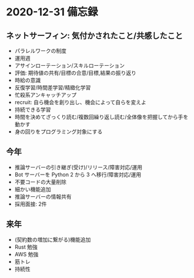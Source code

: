 # 2020-12-31 備忘録

## ネットサーフィン: 気付かされたこと/共感したこと

- パラレルワークの制度
- 運用週
- アサインローテーション/スキルローテーション
- 評価: 期待値の共有/目標の合意/目標,結果の振り返り
- 時給の意識
- 反復学習/時間差学習/精緻化学習
- 忙殺系アンキャッチアップ
- recruit: 自ら機会を創り出し、機会によって自らを変えよ
- 持続できる学習
- 時間を決めてざっくり読む/複数回繰り返し読む/全体像を把握してから手を動かす
- 身の回りをプログラミング対象にする

## 今年

- 推論サーバーの引き継ぎ(受け)/リリース/障害対応/運用
- Bot サーバーを Python 2 から 3 へ移行/障害対応/運用
- 不要コードの大量削除
- 細かい機能追加
- 推論サーバーの情報共有
- 採用面接: 2件

## 来年

- (契約数の増加に繋がる)機能追加
- Rust 勉強
- AWS 勉強
- 筋トレ
- 持続性
